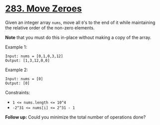 # [283. Move Zeroes](https://leetcode.com/problems/move-zeroes/)

Given an integer array `nums`, move all `0`'s to the end of it while maintaining the relative order of the non-zero elements.

**Note** that you must do this in-place without making a copy of the array.


Example 1:
```
Input: nums = [0,1,0,3,12]
Output: [1,3,12,0,0]
```
Example 2:
```
Input: nums = [0]
Output: [0]
```


Constraints:

* `1 <= nums.length <= 10^4`
* `-2^31 <= nums[i] <= 2^31 - 1`


**Follow up:** Could you minimize the total number of operations done?